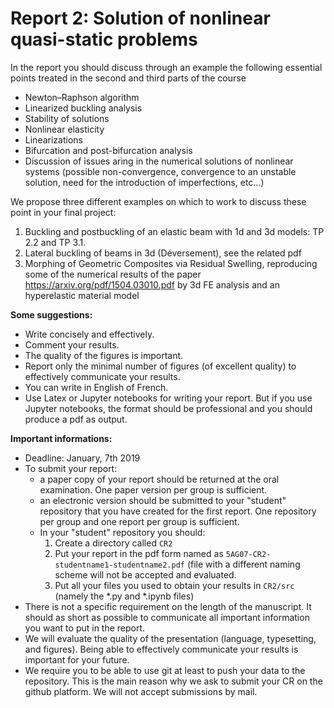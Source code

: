 # Report 2: Solution of nonlinear quasi-static problems
In the report you should discuss through an example the following essential
points treated in the second and third parts of the course

- Newton–Raphson algorithm
- Linearized buckling analysis
- Stability of solutions
- Nonlinear elasticity
- Linearizations
- Bifurcation and post-bifurcation analysis
- Discussion of issues aring in the numerical solutions of nonlinear systems
(possible non-convergence, convergence to an unstable solution, need for the
introduction of imperfections, etc…)

We propose three different examples on which to work to discuss these point in
your final project:

1. Buckling and postbuckling of an elastic beam with 1d and 3d models: TP 2.2
and TP 3.1.
2. Lateral buckling of beams in 3d (Déversement), see the related pdf
3. Morphing of Geometric Composites via Residual Swelling, reproducing some of
the numerical results of the paper https://arxiv.org/pdf/1504.03010.pdf by 3d
FE analysis and an hyperelastic material model
 
**Some suggestions:**
 - Write concisely and effectively.
 - Comment your results.
 - The quality of the figures is important.
 - Report only the minimal number of figures (of excellent quality) to effectively communicate your results.
 - You can write in English of French.
 - Use Latex or Jupyter notebooks for writing your report. But if you use Jupyter notebooks, the format should be professional and you should produce a pdf as output. 

**Important informations:**
  - Deadline: January, 7th 2019 
  - To submit your report: 
      - a paper copy of your report should be returned at the oral examination. One paper version per group is sufficient.
      - an electronic version should be submitted to your "student" repository that you have created for the first report. One repository per group and one report per group is sufficient.
      - In your "student" repository you should: 
          1. Create a directory called `CR2`
          2. Put your report in the pdf form named as `5AG07-CR2-studentname1-studentname2.pdf` (file with a different naming scheme will not be accepted and evaluated. 
          3. Put all your files you used to obtain your results in `CR2/src` (namely the *.py and *.ipynb files)
  - There is not a specific requirement on the length of the manuscript. It should as short as possible to communicate all important information you want to put in the report. 
  - We will evaluate the quality of the presentation (language, typesetting, and figures). Being able to effectively communicate your results is important for your future.
  - We require you to be able to use git at least to push your data to the repository. This is the main reason why we ask to submit your CR on the github platform. We will not accept submissions by mail.
      
